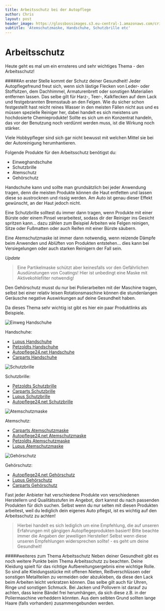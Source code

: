 ```yaml
---
title: Arbeitsschutz bei der Autopflege
author: Chris
layout: post
header_image: https://glossbossimages.s3.eu-central-1.amazonaws.com/criz/arbeitsschutz/atemschutz.jpg
subtitle: 'Atemschutzmaske, Handschuhe, Schutzbrille etc'
---
```


# Arbeitsschutz 

Heute geht es mal um ein ernsteres und sehr wichtiges Thema - den Arbeitsschutz!

#####An erster Stelle kommt der Schutz deiner Gesundheit! 
Jeder Autopflegefreund freut sich, wenn sich lästige Flecken von Leder- oder Stoffsitzen, dem Dachhimmel, Armaturenbrett oder sonstigen Materialien entfernen lassen. Das selbe gilt für Harz-, Teer-, Kalkflecken auf dem Lack und festgebrannten Bremsstaub an den Felgen. 
Wie du sicher schon festgestellt hast reicht reines Wasser in den meisten Fällen nicht aus und es müssen spezielle Reiniger her, dabei handelt es sich meistens um hochdosierte Chemieprodukte! Sollte es sich um ein Konzentrat handeln, das vor der Benutzung noch verdünnt werden muss, ist die Wirkung noch stärker.

Viele Hobbypfleger sind sich gar nicht bewusst mit welchen Mittel sie bei der Autoreinigung herumhantieren.

Folgende Produkte für den Arbeitsschutz benötigst du:

* Einweghandschuhe
* Schutzbrille
* Atemschutz
* Gehörschutz

Handschuhe kann und sollte man grundsätzlich bei jeder Anwendung tragen, denn die meisten Produkte können die Haut entfetten und lassen diese so austrocknen und rissig werden. Am Auto ist genau dieser Effekt gewünscht, an der Haut jedoch nicht.

Eine Schutzbrille solltest du immer dann tragen, wenn Produkte mit einer Bürste oder einem Pinsel verarbeitest, sodass dir der Reiniger ins Gesicht spritzen kann... dazu zählen zum Beispiel Arbeiten wie Felgen reinigen, Sitze oder Fußmatten oder auch Reifen mit einer Bürste säubern. 

Eine Atemschutzmaske ist immer dann notwendig, wenn reizende Dämpfe beim Anwenden und Ablüften von Produkten entstehen... dies kann bei Versiegelungen oder auch starken Reinigern der Fall sein.

*Update*

>Eine Partikelmaske schützt aber keinesfalls vor den Gefährlichen Ausdünstungen von Coatings! Hier ist unbedingt eine Maske mit Aktivekohlefilter notwendig!

Den Gehörschutz musst du nur bei Polierarbeiten mit der Maschine tragen, selbst bei einer relativ leisen Rotationsmaschine können die stundenlangen Geräusche negative Auswirkungen auf deine Gesundheit haben.

Da dieses Thema sehr wichtig ist gibt es hier ein paar Produktlinks als Beispiele. 

![Einweg Handschuhe](https://glossbossimages.s3.eu-central-1.amazonaws.com/criz/arbeitsschutz/handschuhe.jpg)

Handschuhe:

-  [Lupus Handschuhe ](http://www.lupus-autopflege.de/Unigloves-Einweghandschuhe-Black-Pearl-Nitril-verschiedene-Groessen) 
-  [Petzoldts Handschuhe ](http://www.petzoldts.de/shop/Einweghandschuh,-L,-Black-Pearl-Nitril,-Unigloves-p-1950.html) 
-  [Autopflege24.net Handschuhe ](http://www.autopflege24.net/ap24shop/abena-nitril-schutzhandschuhe-blau-100-stueck.html) 
-  [Carparts Handschuhe ](http://www.carparts-koeln.de/shop/hautschutz.4178/898867) 

![Schutzbrille](https://glossbossimages.s3.eu-central-1.amazonaws.com/criz/arbeitsschutz/brille.jpg)

Schutzbrille:

- [Petzoldts Schutzbrille ](http://www.petzoldts.de/shop/Schutzbrille-super-fit,-zur-Fahrzeugpflege,-uvex-p-2118.html) 
- [Carparts Schutzbrille ](http://www.carparts-koeln.de/shop/augenschutz.4046/606273)
- [Lupus Schutzbrille ](http://www.lupus-autopflege.de/3M-Schutzbrille-Gelb-2742)
- [Autopflege24.net Schutzbrille ](http://www.autopflege24.net/ap24shop/3m-schutzbrille-2720.html)

![Atemschutzmaske](https://glossbossimages.s3.eu-central-1.amazonaws.com/criz/arbeitsschutz/atemschutz.jpg)

Atemschutz:

- [Carparts Atemschutzmaske ](http://www.carparts-koeln.de/shop/halbmaske.4954/347155)
- [Autopflege24.net Atemschutzmaske ](http://www.autopflege24.net/ap24shop/gerson-atemschutzmaske-9000e2b-series.html)
- [Petzoldts Atemschutzmaske ](http://www.petzoldts.de/shop/Einweg-Atemmaske-p-201.html)
- [Lupus Atemschutzmaske ](http://www.lupus-autopflege.de/3M-Komfort-Partikelmaske-P2-6923)

![Gehörschutz](https://glossbossimages.s3.eu-central-1.amazonaws.com/criz/arbeitsschutz/gehoerschutz.jpg)

Gehörschutz:

- [Autopflege24.net Gehörschutz ](http://www.autopflege24.net/ap24shop/3m-buegelgehoerschutz-1310.html)
- [Lupus Gehörschutz ](http://www.lupus-autopflege.de/3M-Buegel-Gehoerschutz-1310)
- [Carparts Gehörschutz ](http://www.carparts-koeln.de/shop/gehorschutz.4045/424741)

Fast jeder Anbieter hat verschiedene Produkte von verschiedenen Herstellern und Qualitätsstufen im Angebot, dort kannst du nach passenden Produkten für dich suchen. 
Selbst wenn du nur selten mit diesen Produkten arbeitest, weil du lediglich dein eigenes Auto pflegst, ist es wichtig auf den Arbeitsschutz zu achten!

>Hierbei handelt es sich lediglich um eine Empfehlung, die auf unseren Erfahrungen mit gängigen Autopflegeprodukten basiert! Bitte beachte immer die Angaben der jeweiligen Hersteller! Selbst wenn diese unseren Empfehlungen widersprechen sollte! - es geht um deine Gesundheit!

#####weiteres zum Thema Arbeitsschutz
Neben deiner Gesundheit gibt es noch weitere Punkte beim Thema Arbeitsschutz zu beachten.
Deine Kleidung spielt für das richtige Aufbereitungsergebnis eine wichtige Rolle. So sind alle Kleidungsstücke mit offenen Nieten, Reißverschlüssen oder sonstigen Metallteilen zu vermeiden oder abzukleben, da diese den Lack beim Arbeiten leicht verkratzen können.
Das selbe gilt auch für Uhren, Ringe und sonstigen Schmuck.
Bei Jacken und Pollovern ist darauf zu achten, dass keine Bändel frei herumhängen, da sich diese z.B. in der Poliermaschine verheddern könnten.
Aus dem selbten Grund sollten lange Haare (falls vorhanden) zusammengebunden werden.


